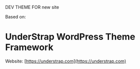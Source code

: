 DEV THEME FOR new site

Based on:
# UnderStrap WordPress Theme Framework

Website: [https://understrap.com](https://understrap.com)

